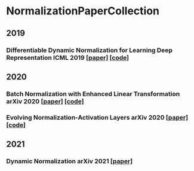 # NormalizationPaperCollection

## 2019
### Differentiable Dynamic Normalization for Learning Deep Representation ICML 2019 [[paper]](http://proceedings.mlr.press/v97/luo19a.html) [[code]](https://github.com/switchablenorms/Switchable-Normalization)

## 2020
### Batch Normalization with Enhanced Linear Transformation arXiv 2020 [[paper]]() [[code]]()
### Evolving Normalization-Activation Layers arXiv 2020 [[paper]]() [[code]]()

## 2021
### Dynamic Normalization arXiv 2021 [[paper]](https://arxiv.org/abs/2101.06073)
